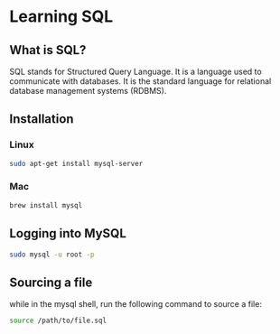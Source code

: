 # Learning SQL

## What is SQL?

SQL stands for Structured Query Language. It is a language used to communicate with databases. It is the standard language for relational database management systems (RDBMS).

## Installation

### Linux

```bash
sudo apt-get install mysql-server
```

### Mac

```bash
brew install mysql
```

## Logging into MySQL

```bash
sudo mysql -u root -p
```

## Sourcing a file

while in the mysql shell, run the following command to source a file:

```bash
source /path/to/file.sql
```
